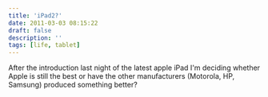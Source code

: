 ```yaml
---
title: 'iPad2?'
date: 2011-03-03 08:15:22
draft: false
description: ''
tags: [life, tablet]
---
```


After the introduction last night of the latest apple iPad I'm deciding whether Apple is still the best or have the other manufacturers (Motorola, HP, Samsung) produced something better?